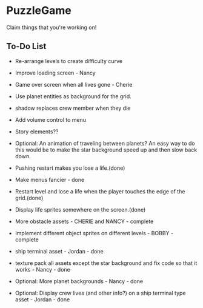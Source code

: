 # PuzzleGame

Claim things that you're working on!

To-Do List
----------

- Re-arrange levels to create difficulty curve
- Improve loading screen - Nancy
- Game over screen when all lives gone - Cherie
- Use planet entities as background for the grid.
- shadow replaces crew member when they die
- Add volume control to menu
- Story elements??

- Optional: An animation of traveling between planets? An easy way to do this would be to make the star background
  speed up and then slow back down.

- Pushing restart makes you lose a life.(done)
- Make menus fancier - done
- Restart level and lose a life when the player touches the edge of the grid.(done)
- Display life sprites somewhere on the screen.(done)
- More obstacle assets - CHERIE and NANCY - complete
- Implement different object sprites on different levels - BOBBY - complete
- ship terminal asset - Jordan - done
- texture pack all assets except the star background and fix code so that it works - Nancy - done
- Optional: More planet backgrounds - Nancy - done
- Optional: Display crew lives (and other info?) on a ship terminal type asset - Jordan - done